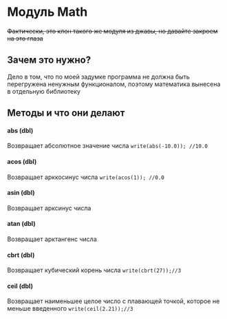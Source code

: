 # Модуль Math
~~Фактически, это клон такого же модуля из джавы, но давайте закроем на это глаза~~

## Зачем это нужно?
Дело в том, что по моей задумке программа не должна быть перегружена ненужным функционалом, поэтому математика вынесена в отдельную библиотеку

## Методы и что они делают

#### abs (dbl)
Возвращает абсолютное значение числа
```write(abs(-10.0)); //10.0```
#### acos (dbl)
Возвращает арккосинус числа
```write(acos(1)); //0.0```
#### asin (dbl)
Возвращает арксинус числа
#### atan (dbl)
Возвращает арктангенс числа
#### cbrt (dbl)
Возвращает кубический корень числа
```write(cbrt(27));//3```
#### ceil (dbl)
Возвращает наименьшее целое число с плавающей точкой, которое не меньше введенного
```write(ceil(2.21));//3```
